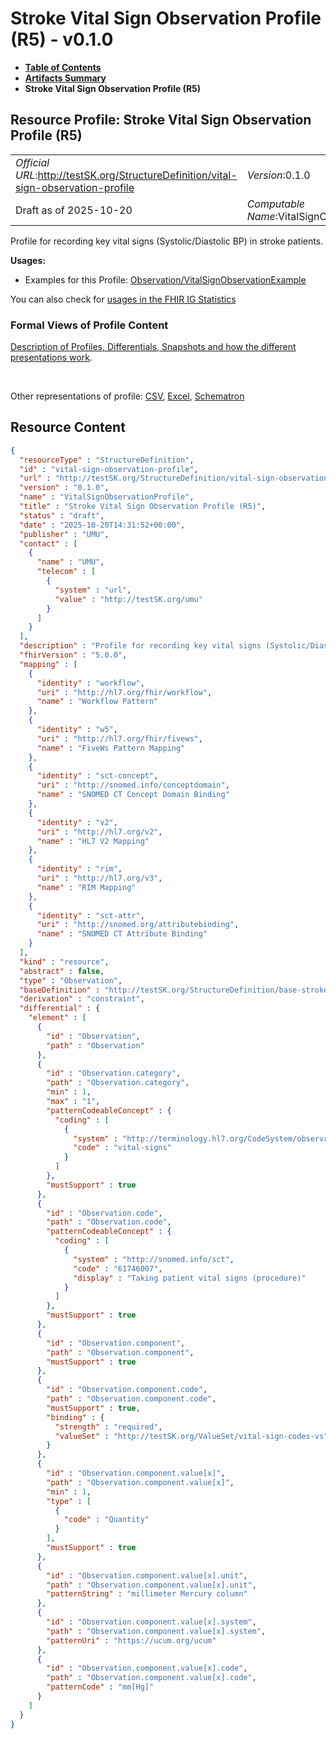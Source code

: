 # Stroke Vital Sign Observation Profile (R5) - v0.1.0

* [**Table of Contents**](toc.md)
* [**Artifacts Summary**](artifacts.md)
* **Stroke Vital Sign Observation Profile (R5)**

## Resource Profile: Stroke Vital Sign Observation Profile (R5) 

| | |
| :--- | :--- |
| *Official URL*:http://testSK.org/StructureDefinition/vital-sign-observation-profile | *Version*:0.1.0 |
| Draft as of 2025-10-20 | *Computable Name*:VitalSignObservationProfile |

 
Profile for recording key vital signs (Systolic/Diastolic BP) in stroke patients. 

**Usages:**

* Examples for this Profile: [Observation/VitalSignObservationExample](Observation-VitalSignObservationExample.md)

You can also check for [usages in the FHIR IG Statistics](https://packages2.fhir.org/xig/SKtestIG|current/StructureDefinition/vital-sign-observation-profile)

### Formal Views of Profile Content

 [Description of Profiles, Differentials, Snapshots and how the different presentations work](http://build.fhir.org/ig/FHIR/ig-guidance/readingIgs.html#structure-definitions). 

 

Other representations of profile: [CSV](StructureDefinition-vital-sign-observation-profile.csv), [Excel](StructureDefinition-vital-sign-observation-profile.xlsx), [Schematron](StructureDefinition-vital-sign-observation-profile.sch) 



## Resource Content

```json
{
  "resourceType" : "StructureDefinition",
  "id" : "vital-sign-observation-profile",
  "url" : "http://testSK.org/StructureDefinition/vital-sign-observation-profile",
  "version" : "0.1.0",
  "name" : "VitalSignObservationProfile",
  "title" : "Stroke Vital Sign Observation Profile (R5)",
  "status" : "draft",
  "date" : "2025-10-20T14:31:52+00:00",
  "publisher" : "UMU",
  "contact" : [
    {
      "name" : "UMU",
      "telecom" : [
        {
          "system" : "url",
          "value" : "http://testSK.org/umu"
        }
      ]
    }
  ],
  "description" : "Profile for recording key vital signs (Systolic/Diastolic BP) in stroke patients.",
  "fhirVersion" : "5.0.0",
  "mapping" : [
    {
      "identity" : "workflow",
      "uri" : "http://hl7.org/fhir/workflow",
      "name" : "Workflow Pattern"
    },
    {
      "identity" : "w5",
      "uri" : "http://hl7.org/fhir/fivews",
      "name" : "FiveWs Pattern Mapping"
    },
    {
      "identity" : "sct-concept",
      "uri" : "http://snomed.info/conceptdomain",
      "name" : "SNOMED CT Concept Domain Binding"
    },
    {
      "identity" : "v2",
      "uri" : "http://hl7.org/v2",
      "name" : "HL7 V2 Mapping"
    },
    {
      "identity" : "rim",
      "uri" : "http://hl7.org/v3",
      "name" : "RIM Mapping"
    },
    {
      "identity" : "sct-attr",
      "uri" : "http://snomed.org/attributebinding",
      "name" : "SNOMED CT Attribute Binding"
    }
  ],
  "kind" : "resource",
  "abstract" : false,
  "type" : "Observation",
  "baseDefinition" : "http://testSK.org/StructureDefinition/base-stroke-observation",
  "derivation" : "constraint",
  "differential" : {
    "element" : [
      {
        "id" : "Observation",
        "path" : "Observation"
      },
      {
        "id" : "Observation.category",
        "path" : "Observation.category",
        "min" : 1,
        "max" : "1",
        "patternCodeableConcept" : {
          "coding" : [
            {
              "system" : "http://terminology.hl7.org/CodeSystem/observation-category",
              "code" : "vital-signs"
            }
          ]
        },
        "mustSupport" : true
      },
      {
        "id" : "Observation.code",
        "path" : "Observation.code",
        "patternCodeableConcept" : {
          "coding" : [
            {
              "system" : "http://snomed.info/sct",
              "code" : "61746007",
              "display" : "Taking patient vital signs (procedure)"
            }
          ]
        },
        "mustSupport" : true
      },
      {
        "id" : "Observation.component",
        "path" : "Observation.component",
        "mustSupport" : true
      },
      {
        "id" : "Observation.component.code",
        "path" : "Observation.component.code",
        "mustSupport" : true,
        "binding" : {
          "strength" : "required",
          "valueSet" : "http://testSK.org/ValueSet/vital-sign-codes-vs"
        }
      },
      {
        "id" : "Observation.component.value[x]",
        "path" : "Observation.component.value[x]",
        "min" : 1,
        "type" : [
          {
            "code" : "Quantity"
          }
        ],
        "mustSupport" : true
      },
      {
        "id" : "Observation.component.value[x].unit",
        "path" : "Observation.component.value[x].unit",
        "patternString" : "millimeter Mercury column"
      },
      {
        "id" : "Observation.component.value[x].system",
        "path" : "Observation.component.value[x].system",
        "patternUri" : "https://ucum.org/ucum"
      },
      {
        "id" : "Observation.component.value[x].code",
        "path" : "Observation.component.value[x].code",
        "patternCode" : "mm[Hg]"
      }
    ]
  }
}

```
